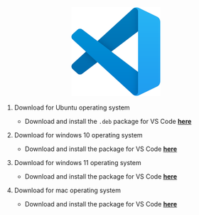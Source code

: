 <!-- markdownlint-disable -->
<p align="center">
  <img src="../Assets/vscode.svg">
</p>


1. Download for Ubuntu operating system
    - Download and install the `.deb` package for VS Code **[here](https://code.visualstudio.com/)**

2. Download for windows 10 operating system
    - Download and install the package for VS Code **[here](https://code.visualstudio.com/)**

3. Download for windows 11 operating system
    - Download and install the package for VS Code **[here](https://code.visualstudio.com/)**

4. Download for mac operating system
    - Download and install the package for VS Code **[here](https://code.visualstudio.com/)**


